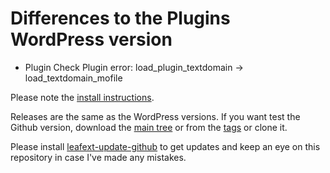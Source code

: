 # Differences to the Plugins WordPress version

* Plugin Check Plugin error: load_plugin_textdomain -> load_textdomain_mofile

Please note the [install instructions](https://leafext.de/en/doku/about/versions/).

Releases are the same as the WordPress versions. If you want test the Github version, download the [main tree](https://github.com/hupe13/extensions-leaflet-map-github/archive/refs/heads/main.zip) or from the [tags](https://github.com/hupe13/extensions-leaflet-map-github/tags) or clone it.

Please install [leafext-update-github](https://github.com/hupe13/leafext-update-github) to get updates and keep an eye on this repository in case I've made any mistakes.
